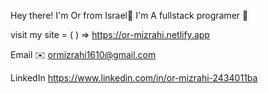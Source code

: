 Hey there! I'm Or from Israel👋 
I'm A fullstack programer 🐙

visit my site = ( ) => https://or-mizrahi.netlify.app

Email ✉️
ormizrahi1610@gmail.com
 
LinkedIn 
https://www.linkedin.com/in/or-mizrahi-2434011ba
